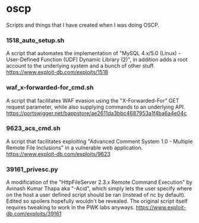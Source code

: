 # oscp
Scripts and things that I have created when I was doing OSCP.

### 1518_auto_setup.sh
A script that automates the implementation of "MySQL 4.x/5.0 (Linux) - User-Defined Function (UDF) Dynamic Library (2)", in addition adds a root account to the underlying system and a bunch of other stuff.
https://www.exploit-db.com/exploits/1518

### waf_x-forwarded-for_cmd.sh
A script that facilitates WAF evasion using the "X-Forwarded-For" GET request parameter, while also supplying commands to an underlying API.
https://portswigger.net/bappstore/ae2611da3bbc4687953a1f4ba6a4e04c

### 9623_acs_cmd.sh
A script that facilitates exploiting "Advanced Comment System 1.0 - Multiple Remote File Inclusions" in a vulnerable web application. 
https://www.exploit-db.com/exploits/9623

### 39161_privesc.py
A modification of the "HttpFileServer 2.3.x Remote Command Execution" by  Avinash Kumar Thapa aka "-Acid", which simply lets the user specify where on the host a user defined script should be ran (instead of nc by default).  Edited so spoilers hopefully wouldn't be revealed.  The original script itself requires tweaking to work in the PWK labs anyways.
https://www.exploit-db.com/exploits/39161
